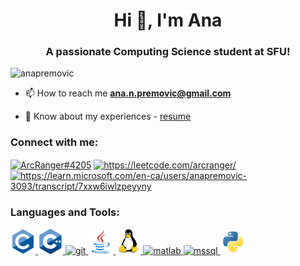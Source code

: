 <h1 align="center">Hi 👋, I'm Ana</h1>
<h3 align="center">A passionate Computing Science student at SFU!</h3>

<p align="left"> <img src="https://komarev.com/ghpvc/?username=anapremovic&label=Profile%20views&color=0e75b6&style=flat" alt="anapremovic" /> </p>

<!--
🔭 I’m currently working on [sample project](link)
-->

- 📫 How to reach me **ana.n.premovic@gmail.com**

- 📄 Know about my experiences - [resume](https://drive.google.com/file/d/1sD82WPEajD5yUjkgJJUAKJHR6b_UGqql/view?usp=sharing)

<h3 align="left">Connect with me:</h3>
<p align="left">
<a href="https://discordapp.com/users/468862480144400394" target="blank"><img align="center" src="https://raw.githubusercontent.com/rahuldkjain/github-profile-readme-generator/master/src/images/icons/Social/discord.svg" alt="ArcRanger#4205" height="30" width="40" /></a>
<a href="https://leetcode.com/arcranger/" target="blank"><img align="center" src="https://raw.githubusercontent.com/rahuldkjain/github-profile-readme-generator/master/src/images/icons/Social/leet-code.svg" alt="https://leetcode.com/arcranger/" height="30" width="40" /></a>
<a href="https://learn.microsoft.com/en-ca/users/anapremovic-3093/transcript/7xxw6iwlzpeyyny" target="blank"><img align="center" src="" alt="https://learn.microsoft.com/en-ca/users/anapremovic-3093/transcript/7xxw6iwlzpeyyny" height="30" width="40" /></a>
</p>

<h3 align="left">Languages and Tools:</h3>
<p align="left"> <a href="https://www.cprogramming.com/" target="_blank" rel="noreferrer"> <img src="https://raw.githubusercontent.com/devicons/devicon/master/icons/c/c-original.svg" alt="c" width="40" height="40"/> </a> <a href="https://www.w3schools.com/cpp/" target="_blank" rel="noreferrer"> <img src="https://raw.githubusercontent.com/devicons/devicon/master/icons/cplusplus/cplusplus-original.svg" alt="cplusplus" width="40" height="40"/> </a> <a href="https://git-scm.com/" target="_blank" rel="noreferrer"> <img src="https://www.vectorlogo.zone/logos/git-scm/git-scm-icon.svg" alt="git" width="40" height="40"/> </a> <a href="https://www.java.com" target="_blank" rel="noreferrer"> <img src="https://raw.githubusercontent.com/devicons/devicon/master/icons/java/java-original.svg" alt="java" width="40" height="40"/> </a> <a href="https://www.linux.org/" target="_blank" rel="noreferrer"> <img src="https://raw.githubusercontent.com/devicons/devicon/master/icons/linux/linux-original.svg" alt="linux" width="40" height="40"/> </a> <a href="https://www.mathworks.com/" target="_blank" rel="noreferrer"> <img src="https://upload.wikimedia.org/wikipedia/commons/2/21/Matlab_Logo.png" alt="matlab" width="40" height="40"/> </a> <a href="https://www.microsoft.com/en-us/sql-server" target="_blank" rel="noreferrer"> <img src="https://www.svgrepo.com/show/303229/microsoft-sql-server-logo.svg" alt="mssql" width="40" height="40"/> </a> <a href="https://www.python.org" target="_blank" rel="noreferrer"> <img src="https://raw.githubusercontent.com/devicons/devicon/master/icons/python/python-original.svg" alt="python" width="40" height="40"/> </a> </p>


<!--
**anapremovic/anapremovic** is a ✨ _special_ ✨ repository because its `README.md` (this file) appears on your GitHub profile.

Here are some ideas to get you started:

- 🔭 I’m currently working on ...
- 🌱 I’m currently learning ...
- 👯 I’m looking to collaborate on ...
- 🤔 I’m looking for help with ...
- 💬 Ask me about ...
- 📫 How to reach me: ...
- 😄 Pronouns: ...
- ⚡ Fun fact: ...
-->

